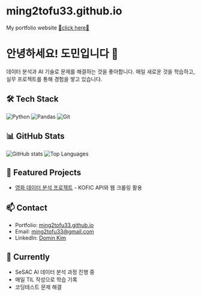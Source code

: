 # ming2tofu33.github.io
My portfolio website
[💖click here💖](https://ming2tofu33.github.io/)

# 안녕하세요! 도민입니다 👋

데이터 분석과 AI 기술로 문제를 해결하는 것을 좋아합니다.
매일 새로운 것을 학습하고, 실무 프로젝트를 통해 경험을 쌓고 있습니다.

## 🛠 Tech Stack
![Python](https://img.shields.io/badge/Python-3776AB?style=for-the-badge&logo=python&logoColor=white)
![Pandas](https://img.shields.io/badge/pandas-150458?style=for-the-badge&logo=pandas&logoColor=white)
![Git](https://img.shields.io/badge/Git-F05032?style=for-the-badge&logo=git&logoColor=white)

## 📊 GitHub Stats
![GitHub stats](https://github-readme-stats.vercel.app/api?username=ming2tofu33&show_icons=true&theme=radical)
![Top Languages](https://github-readme-stats.vercel.app/api/top-langs/?username=ming2tofu33&layout=compact&theme=radical)

## 🚀 Featured Projects
- [영화 데이터 분석 프로젝트](https://github.com/ming2tofu33/pjt-movie-analysis) - KOFIC API와 웹 크롤링 활용

## 📫 Contact
- Portfolio: [ming2tofu33.github.io](https://ming2tofu33.github.io)
- Email: ming2tofu33@gmail.com
- LinkedIn: [Domin Kim](https://www.linkedin.com/in/domin-kim-b5b3b9366/)

## 🌱 Currently
- SeSAC AI 데이터 분석 과정 진행 중
- 매일 TIL 작성으로 학습 기록
- 코딩테스트 문제 해결